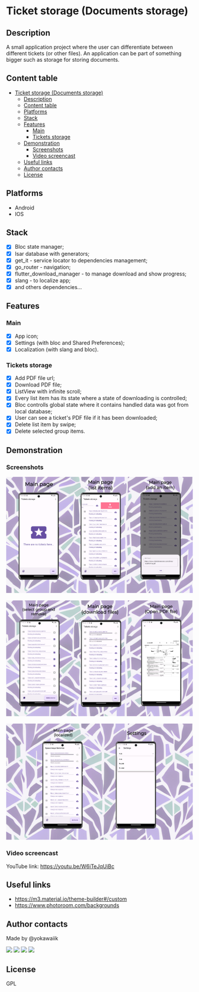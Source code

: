 # Ticket storage (Documents storage)

## Description

A small application project where the user can differentiate between different tickets (or other files). An application can be part of something bigger such as storage for storing documents.

## Content table

- [Ticket storage (Documents storage)](#ticket-storage-documents-storage)
  - [Description](#description)
  - [Content table](#content-table)
  - [Platforms](#platforms)
  - [Stack](#stack)
  - [Features](#features)
    - [Main](#main)
    - [Tickets storage](#tickets-storage)
  - [Demonstration](#demonstration)
    - [Screenshots](#screenshots)
    - [Video screencast](#video-screencast)
  - [Useful links](#useful-links)
  - [Author contacts](#author-contacts)
  - [License](#license)

## Platforms
- Android
- IOS

## Stack
- [x] Bloc state manager;
- [x] Isar database with generators;
- [x] get_it - service locator to dependencies management;
- [x] go_router - navigation;
- [x] flutter_download_manager - to manage download and show progress;
- [x] slang - to localize app;
- [x] and others dependencies...

## Features
### Main
- [x] App icon;
- [x] Settings (with bloc and Shared Preferences);
- [x] Localization (with slang and bloc).

### Tickets storage
- [x] Add PDF file url;
- [x] Download PDF file;
- [x] ListView with infinite scroll;
- [x] Every list item has its state where a state of downloading is controlled;
- [x] Bloc controlls global state where it contains handled data was got from local database;
- [x] User can see a ticket's PDF file if it has been downloaded;
- [x] Delete list item by swipe;
- [x] Delete selected group items.

## Demonstration
### Screenshots
![Main page | list items | add an item](./docs/screenshots/production/Tickets_storage-1.jpg)
\
\
![select | download | open PDf](./docs/screenshots/production/Tickets_storage-2.jpg)
\
\
![main page localized | settings ](./docs/screenshots/production/Tickets_storage-3.jpg)


### Video screencast
YouTube link:  https://youtu.be/W6iTeJqUiBc

## Useful links
- https://m3.material.io/theme-builder#/custom
- https://www.photoroom.com/backgrounds

## Author contacts
Made by @yokawaiik

<p>
  <a href="https://mail.google.com/mail/u/0/#search/yokawaiik%40gmail.com"><img src="https://img.shields.io/badge/Gmail-D14836?style=for-the-badge&logo=gmail&logoColor=white"/></a>
  <a href="https://instagram.com/yokawaiik"><img src="https://img.shields.io/badge/instagram-E4405F.svg?style=for-the-badge&logo=instagram&logoColor=white"/></a>
  <a href="https://linkedin.com/in/danil-shubin"><img src="https://img.shields.io/badge/linkedin-0077B5.svg?style=for-the-badge&logo=linkedin&logoColor=white"/></a>
  <a href="https://t.me/yokawaiik"><img src="https://img.shields.io/badge/Telegram-2CA5E0?style=for-the-badge&logo=telegram&logoColor=white"/></a>
</p>

## License
GPL